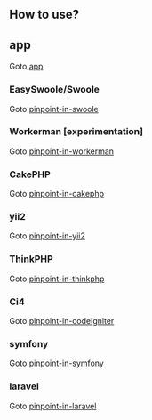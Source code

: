 ## How to use?

## app
Goto [app](../../testapps/PHP)

### EasySwoole/Swoole
Goto [pinpoint-in-swoole](https://github.com/eeliu/pinpoint-in-swoole)

### Workerman [experimentation]
Goto [pinpoint-in-workerman](https://github.com/eeliu/pinpoint-in-workerman)

### CakePHP
Goto [pinpoint-in-cakephp](https://github.com/eeliu/pinpoint-in-cakephp)

### yii2
Goto [pinpoint-in-yii2](https://github.com/eeliu/pinpoint-in-yii2)

### ThinkPHP

Goto [pinpoint-in-thinkphp](https://github.com/eeliu/pinpoint-in-thinkphp)

### Ci4

Goto [pinpoint-in-codeIgniter](https://github.com/eeliu/pinpoint-in-codeIgniter)

### symfony
Goto [pinpoint-in-symfony](https://github.com/eeliu/pinpoint-in-symfony)


### laravel
Goto [pinpoint-in-laravel](https://github.com/eeliu/pinpoint-in-laravel)



